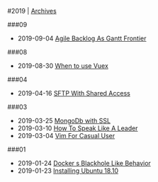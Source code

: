 
#2019 | [Archives](#index/contents.md)

###09
* 2019-09-04 [Agile Backlog As Gantt Frontier](#blog/2019/2019-09-04-Agile-Backlog-As-Gantt-Frontier.md)

###08
* 2019-08-30 [When to use Vuex](#blog/2019/2019-08-30-When-to-use-Vuex.md)

###04
* 2019-04-16 [SFTP With Shared Access](#blog/2019/2019-04-16-SFTP-With-Shared-Access.md)

###03
* 2019-03-25 [MongoDb with SSL](#blog/2019/2019-03-25-MongoDb-with-SSL.md)
* 2019-03-10 [How To Speak Like A Leader](#blog/2019/2019-03-10-How-To-Speak-Like-A-Leader.md)
* 2019-03-04 [Vim For Casual User](#blog/2019/2019-03-04-Vim-For-Casual-User.md)

###01
* 2019-01-24 [Docker s Blackhole Like Behavior](#blog/2019/2019-01-24-Docker-s-Blackhole-Like-Behavior.md)
* 2019-01-23 [Installing Ubuntu 18.10](#blog/2019/2019-01-23-Installing-Ubuntu-18.10.md)
